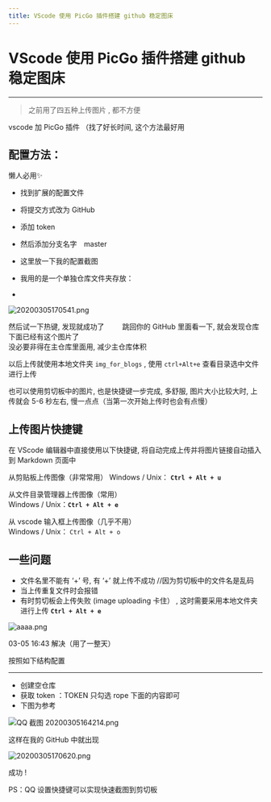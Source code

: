 ```yaml
---
title: VScode 使用 PicGo 插件搭建 github 稳定图床
---
```


# VScode 使用 PicGo 插件搭建 github 稳定图床
***

> 之前用了四五种上传图片 , 都不方便

vscode 加 PicGo 插件 （找了好长时间, 这个方法最好用

## 配置方法：  

懒人必用✨

* 找到扩展的配置文件 
* 将提交方式改为 GitHub　　  
* 添加 token  　
* 然后添加分支名字　master　
* 这里放一下我的配置截图　　　
* 我用的是一个单独仓库文件夹存放：　

* 

![20200305170541.png](https://raw.githubusercontent.com/fengwei2002/picgotest/master/img/20200305170541.png)

然后试一下热键, 发现就成功了  　　
跳回你的 GitHub 里面看一下, 就会发现仓库下面已经有这个图片了  
没必要非得在主仓库里面用, 减少主仓库体积   

以后上传就使用本地文件夹 `img_for_blogs` , 使用 `ctrl+Alt+e` 查看目录选中文件进行上传  

也可以使用剪切板中的图片, 也是快捷键一步完成, 多舒服, 图片大小比较大时, 上传就会 5-6 秒左右, 慢一点点（当第一次开始上传时也会有点慢）

## 上传图片快捷键

在 VScode 编辑器中直接使用以下快捷键, 将自动完成上传并将图片链接自动插入到 Markdown 页面中

从剪贴板上传图像（非常常用）
Windows / Unix： **`Ctrl + Alt + u`**

从文件目录管理器上传图像（常用）  
Windows / Unix：**`Ctrl + Alt + e`**

从 vscode 输入框上传图像（几乎不用）   
Windows / Unix： `Ctrl + Alt + o` 

## 一些问题

* 文件名里不能有 ‘+’ 号, 有 ‘+’ 就上传不成功 //因为剪切板中的文件名是乱码
* 当上传重复文件时会报错
* 有时剪切板会上传失败 (image uploading 卡住） , 这时需要采用本地文件夹进行上传 **`Ctrl + Alt + e`**

![aaaa.png](https://raw.githubusercontent.com/fengwei2002/picture/master/fengwei2002/pictureaaaaaaaaaaaaaaaaaaaaaa.png)

03-05 16:43 解决（用了一整天）

按照如下结构配置  
***

* 创建空仓库
* 获取 token ：TOKEN 只勾选 rope 下面的内容即可
* 下图为参考

![QQ 截图 20200305164214.png](https://raw.githubusercontent.com/fengwei2002/picgotest/master/img/QQ%E6%88%AA%E5%9B%BE20200305164214.png)

这样在我的 GitHub 中就出现

![20200305170620.png](https://raw.githubusercontent.com/fengwei2002/picgotest/master/img/20200305170620.png)

成功 !  

PS：QQ 设置快捷键可以实现快速截图到剪切板
